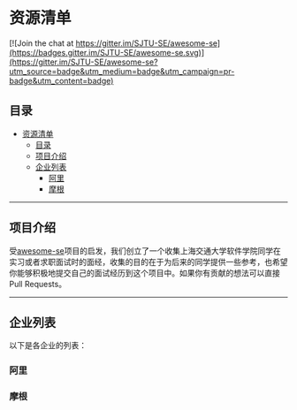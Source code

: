 # 资源清单

[![Join the chat at https://gitter.im/SJTU-SE/awesome-se](https://badges.gitter.im/SJTU-SE/awesome-se.svg)](https://gitter.im/SJTU-SE/awesome-se?utm_source=badge&utm_medium=badge&utm_campaign=pr-badge&utm_content=badge)

## 目录

* [资源清单](#资源清单)
  * [目录](#目录)
  * [项目介绍](#项目介绍)
  * [企业列表](#课程列表)
    * [阿里](#阿里)
    * [摩根](#摩根)

___

## 项目介绍

受[awesome-se](https://github.com/SJTU-SE/awesome-se)项目的启发，我们创立了一个收集上海交通大学软件学院同学在实习或者求职面试时的面经，收集的目的在于为后来的同学提供一些参考，也希望你能够积极地提交自己的面试经历到这个项目中。如果你有贡献的想法可以直接 Pull Requests。

___

## 企业列表

以下是各企业的列表：

### 阿里

### 摩根

### 

